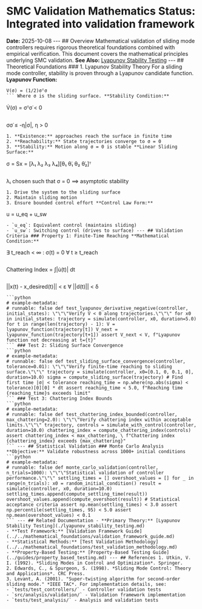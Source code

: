 # SMC Validation Mathematics **Status:** Integrated into validation framework
**Date:** 2025-10-08 --- ## Overview Mathematical validation of sliding mode controllers requires rigorous theoretical foundations combined with empirical verification. This document covers the mathematical principles underlying SMC validation. **See Also:** [Lyapunov Stability Testing](./lyapunov_stability_testing.md) --- ## Theoretical Foundations ### 1. Lyapunov Stability Theory For a sliding mode controller, stability is proven through a Lyapunov candidate function. **Lyapunov Function:**
```
V(σ) = (1/2)σᵀσ
``` Where σ is the sliding surface. **Stability Condition:**
```
V̇(σ) = σᵀσ̇ < 0
``` **Reaching Condition:**
```
σσ̇ ≤ -η|σ|, η > 0
``` ### 2. Sliding Surface Design The sliding surface must satisfy:
1. **Existence:** approaches reach the surface in finite time
2. **Reachability:** State trajectories converge to σ = 0
3. **Stability:** Motion along σ = 0 is stable **Linear Sliding Surface:**
```
σ = Sx = [λ₁ λ₂ λ₃ λ₄][θ₁ θ̇₁ θ₂ θ̇₂]ᵀ
``` **Design Criterion:**
```
λᵢ chosen such that σ = 0 ⟹ asymptotic stability
``` ### 3. Control Law Validation The control law must:
1. Drive the system to the sliding surface
2. Maintain sliding motion
3. Ensure bounded control effort **Control Law Form:**
```
u = u_eq + u_sw
``` Where:
- `u_eq`: Equivalent control (maintains sliding)
- `u_sw`: Switching control (drives to surface) --- ## Validation Criteria ### Property 1: Finite-Time Reaching **Mathematical Condition:**
```
∃ t_reach < ∞ : σ(t) = 0 ∀ t ≥ t_reach
``` **Test:** Verify sliding surface crossing in simulation ### Property 2: Chattering Minimization **Metric:**
```
Chattering Index = ∫|u̇(t)| dt
``` **Acceptance Criterion:** CI < 2.0 ### Property 3: Robustness to Disturbances **Disturbance Rejection:**
```
||x(t) - x_desired(t)|| < ε ∀ ||d(t)|| < δ
``` **Test:** Monte Carlo analysis with random disturbances --- ## Validation Test Suite ### Test 1: Lyapunov Derivative Negativity
```python
# example-metadata:
# runnable: false def test_lyapunov_derivative_negative(controller, initial_states): \"\"\"Verify V̇ < 0 along trajectories.\"\"\" for x0 in initial_states: trajectory = simulate(controller, x0, duration=5.0) for t in range(len(trajectory) - 1): V = lyapunov_function(trajectory[t]) V_next = lyapunov_function(trajectory[t+1]) assert V_next < V, f"Lyapunov function not decreasing at t={t}"
``` ### Test 2: Sliding Surface Convergence
```python
# example-metadata:
# runnable: false def test_sliding_surface_convergence(controller, tolerance=0.01): \"\"\"Verify finite-time reaching to sliding surface.\"\"\" trajectory = simulate(controller, x0=[0.1, 0, 0.1, 0], duration=10.0) sigma = compute_sliding_surface(trajectory) # Find first time |σ| < tolerance reaching_time = np.where(np.abs(sigma) < tolerance)[0][0] * dt assert reaching_time < 5.0, f"Reaching time {reaching_time}s exceeds limit"
``` ### Test 3: Chattering Index Bounds
```python
# example-metadata:
# runnable: false def test_chattering_index_bounded(controller, max_chattering=2.0): \"\"\"Verify chattering index within acceptable limits.\"\"\" trajectory, controls = simulate_with_control(controller, duration=10.0) chattering_index = compute_chattering_index(controls) assert chattering_index < max_chattering, \ f"Chattering index {chattering_index} exceeds {max_chattering}"
``` --- ## Statistical Validation ### Monte Carlo Analysis **Objective:** Validate robustness across 1000+ initial conditions ```python
# example-metadata:
# runnable: false def monte_carlo_validation(controller, n_trials=1000): \"\"\"Statistical validation of controller performance.\"\"\" settling_times = [] overshoot_values = [] for _ in range(n_trials): x0 = random_initial_condition() result = simulate(controller, x0, duration=10.0) settling_times.append(compute_settling_time(result)) overshoot_values.append(compute_overshoot(result)) # Statistical acceptance criteria assert np.mean(settling_times) < 3.0 assert np.percentile(settling_times, 95) < 5.0 assert np.mean(overshoot_values) < 0.1
``` --- ## Related Documentation - **Primary Theory:** [Lyapunov Stability Testing](./lyapunov_stability_testing.md)
- **Test Framework:** [Validation Framework Guide](../../mathematical_foundations/validation_framework_guide.md)
- **Statistical Methods:** [Test Validation Methodology](../../mathematical_foundations/test_validation_methodology.md)
- **Property-Based Testing:** [Property-Based Testing Guide](../guides/property_based_testing.md) --- ## References 1. Utkin, V. I. (1992). *Sliding Modes in Control and Optimization*. Springer.
2. Edwards, C., & Spurgeon, S. (1998). *Sliding Mode Control: Theory and Applications*. CRC Press.
3. Levant, A. (2001). "Super-twisting algorithm for second-order sliding mode." *IEEE TAC*. For implementation details, see:
- `tests/test_controllers/` - Controller validation tests
- `src/analysis/validation/` - Validation framework implementation
- `tests/test_analysis/` - Analysis and validation tests
